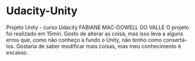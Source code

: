# Udacity-Unity
Projeto Unity - curso Udacity
FABIANE MAC-DOWELL DO VALLE
O projeto foi realizado em 15min.
Gosto de alterar as coisa, mas isso leva a alguns erros que, como não conheço a fundo o Unity, não tenho como consertá-los. Gostaria de saber modificar mais coisas, mas meu conhecimento é escasso.
